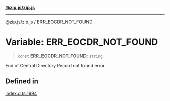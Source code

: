 [**@zip.js/zip.js**](../README.md)

***

[@zip.js/zip.js](../globals.md) / ERR\_EOCDR\_NOT\_FOUND

# Variable: ERR\_EOCDR\_NOT\_FOUND

> `const` **ERR\_EOCDR\_NOT\_FOUND**: `string`

End of Central Directory Record not found error

## Defined in

[index.d.ts:1994](https://github.com/gildas-lormeau/zip.js/blob/24ecd74cb4237f29fe97eb10cff1144c3877ce3d/index.d.ts#L1994)
